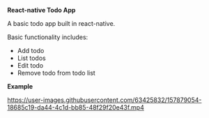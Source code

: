 **React-native Todo App**

A basic todo app built in react-native.

Basic functionality includes:

- Add todo
- List todos
- Edit todo 
- Remove todo from todo list


**Example**


https://user-images.githubusercontent.com/63425832/157879054-18685c19-da44-4c1d-bb85-48f29f20e43f.mp4

